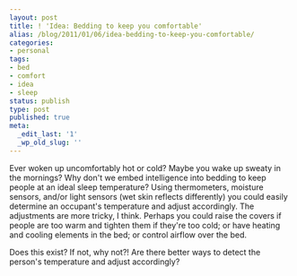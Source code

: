 ```yaml
---
layout: post
title: ! 'Idea: Bedding to keep you comfortable'
alias: /blog/2011/01/06/idea-bedding-to-keep-you-comfortable/
categories:
- personal
tags:
- bed
- comfort
- idea
- sleep
status: publish
type: post
published: true
meta:
  _edit_last: '1'
  _wp_old_slug: ''
---
```

Ever woken up uncomfortably hot or cold? Maybe you wake up sweaty in the mornings? Why don't we embed intelligence into bedding to keep people at an ideal sleep temperature? Using thermometers, moisture sensors, and/or light sensors (wet skin reflects differently) you could easily determine an occupant's temperature and adjust accordingly. The adjustments are more tricky, I think. Perhaps you could raise the covers if people are too warm and tighten them if they're too cold; or have heating and cooling elements in the bed; or control airflow over the bed.

Does this exist? If not, why not?! Are there better ways to detect the person's temperature and adjust accordingly?
